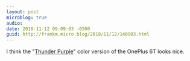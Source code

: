 ```yaml
---
layout: post
microblog: true
audio: 
date: 2018-11-12 09:09:03 -0500
guid: http://frankm.micro.blog/2018/11/12/140903.html
---
```

I think the "[Thunder Purple](https://www.oneplus.com/6t)" color version of the OnePlus 6T looks nice.

